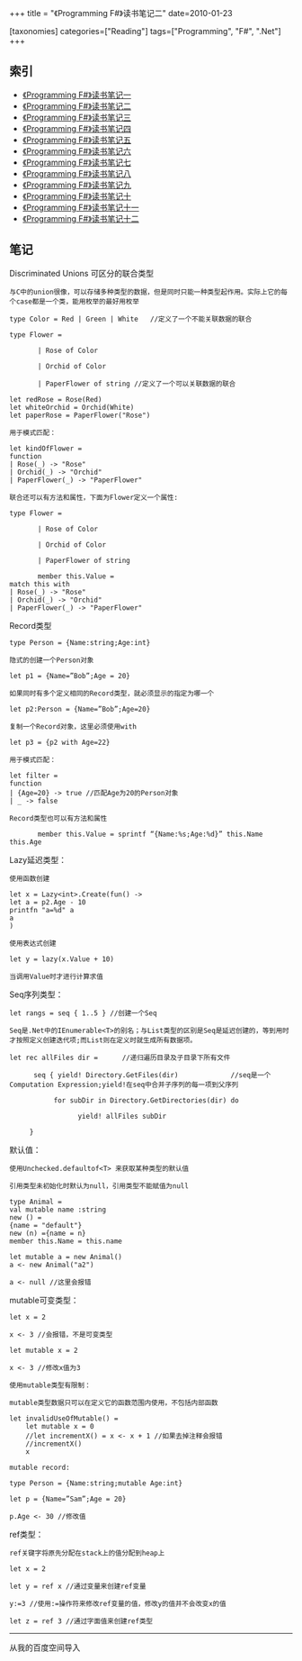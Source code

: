 +++
title = "《Programming F#》读书笔记二"
date=2010-01-23


[taxonomies]
categories=["Reading"]
tags=["Programming", "F#", ".Net"]
+++
## 索引
- [《Programming F#》读书笔记一](@/blog/life/reading/programming-fsharp/programming-fsharp-1.md)
- [《Programming F#》读书笔记二](@/blog/life/reading/programming-fsharp/programming-fsharp-2.md)
- [《Programming F#》读书笔记三](@/blog/life/reading/programming-fsharp/programming-fsharp-3.md)
- [《Programming F#》读书笔记四](@/blog/life/reading/programming-fsharp/programming-fsharp-4.md)
- [《Programming F#》读书笔记五](@/blog/life/reading/programming-fsharp/programming-fsharp-5.md)
- [《Programming F#》读书笔记六](@/blog/life/reading/programming-fsharp/programming-fsharp-6.md)
- [《Programming F#》读书笔记七](@/blog/life/reading/programming-fsharp/programming-fsharp-7.md)
- [《Programming F#》读书笔记八](@/blog/life/reading/programming-fsharp/programming-fsharp-8.md)
- [《Programming F#》读书笔记九](@/blog/life/reading/programming-fsharp/programming-fsharp-9.md)
- [《Programming F#》读书笔记十](@/blog/life/reading/programming-fsharp/programming-fsharp-10.md)
- [《Programming F#》读书笔记十一](@/blog/life/reading/programming-fsharp/programming-fsharp-11.md)
- [《Programming F#》读书笔记十二](@/blog/life/reading/programming-fsharp/programming-fsharp-12.md)

## 笔记
Discriminated Unions 可区分的联合类型

    与C中的union很像，可以存储多种类型的数据，但是同时只能一种类型起作用。实际上它的每个case都是一个类，能用枚举的最好用枚举

    type Color = Red | Green | White   //定义了一个不能关联数据的联合

    type Flower =

           | Rose of Color

           | Orchid of Color

           | PaperFlower of string //定义了一个可以关联数据的联合

    let redRose = Rose(Red)
    let whiteOrchid = Orchid(White)
    let paperRose = PaperFlower("Rose")

    用于模式匹配：

    let kindOfFlower =
    function
    | Rose(_) -> "Rose"
    | Orchid(_) -> "Orchid"
    | PaperFlower(_) -> "PaperFlower"

    联合还可以有方法和属性，下面为Flower定义一个属性:

    type Flower =

           | Rose of Color

           | Orchid of Color

           | PaperFlower of string

           member this.Value =
    match this with
    | Rose(_) -> "Rose"
    | Orchid(_) -> "Orchid"
    | PaperFlower(_) -> "PaperFlower"

Record类型

    type Person = {Name:string;Age:int}

    隐式的创建一个Person对象

    let p1 = {Name=”Bob”;Age = 20}

    如果同时有多个定义相同的Record类型，就必须显示的指定为哪一个

    let p2:Person = {Name=”Bob”;Age=20}

    复制一个Record对象，这里必须使用with

    let p3 = {p2 with Age=22}

    用于模式匹配：

    let filter =
    function
    | {Age=20} -> true //匹配Age为20的Person对象
    | _ -> false

    Record类型也可以有方法和属性

           member this.Value = sprintf “{Name:%s;Age:%d}” this.Name this.Age

Lazy延迟类型：

    使用函数创建

    let x = Lazy<int>.Create(fun() ->
    let a = p2.Age - 10
    printfn "a=%d" a
    a
    )

    使用表达式创建

    let y = lazy(x.Value + 10)

    当调用Value时才进行计算求值

Seq序列类型：

    let rangs = seq { 1..5 } //创建一个Seq

    Seq是.Net中的IEnumerable<T>的别名；与List类型的区别是Seq是延迟创建的，等到用时才按照定义创建迭代项;而List则在定义时就生成所有数据项。

    let rec allFiles dir =      //递归遍历目录及子目录下所有文件

          seq { yield! Directory.GetFiles(dir)             //seq是一个Computation Expression;yield!在seq中合并子序列的每一项到父序列

               for subDir in Directory.GetDirectories(dir) do

                     yield! allFiles subDir

         }

默认值：

    使用Unchecked.defaultof<T> 来获取某种类型的默认值

    引用类型未初始化时默认为null，引用类型不能赋值为null

    type Animal =
    val mutable name :string
    new () =
    {name = "default"}
    new (n) ={name = n}
    member this.Name = this.name

    let mutable a = new Animal()
    a <- new Animal("a2")

    a <- null //这里会报错

mutable可变类型：

    let x = 2

    x <- 3 //会报错，不是可变类型

    let mutable x = 2

    x <- 3 //修改x值为3

    使用mutable类型有限制：

    mutable类型数据只可以在定义它的函数范围内使用，不包括内部函数

    let invalidUseOfMutable() =
        let mutable x = 0
        //let incrementX() = x <- x + 1 //如果去掉注释会报错
        //incrementX()
        x

    mutable record:

    type Person = {Name:string;mutable Age:int}

    let p = {Name=”Sam”;Age = 20}

    p.Age <- 30 //修改值

ref类型：

    ref关键字将原先分配在stack上的值分配到heap上

    let x = 2

    let y = ref x //通过变量来创建ref变量

    y:=3 //使用:=操作符来修改ref变量的值，修改y的值并不会改变x的值

    let z = ref 3 //通过字面值来创建ref类型


---
从我的百度空间导入